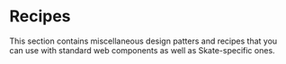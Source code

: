 # Recipes

This section contains miscellaneous design patters and recipes that you can use with standard web components as well as Skate-specific ones.
